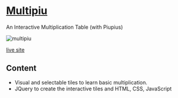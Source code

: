 # [Multipiu](https://multipiu.pages.dev/)

An Interactive Multiplication Table (with Piupius) 

![multipiu](https://user-images.githubusercontent.com/86252224/195639523-5bc5784a-ee9c-4bba-8aaf-592b081258af.png)

[live site](https://multipiu.pages.dev/)

## Content

- Visual and selectable tiles to learn basic multiplication.
- JQuery to create the interactive tiles and HTML, CSS, JavaScript
